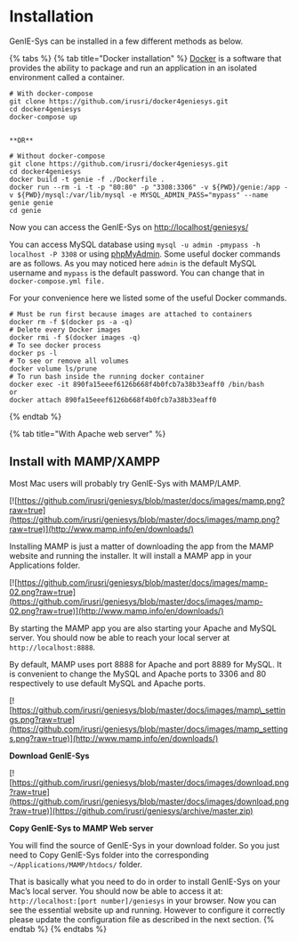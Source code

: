 # Installation

GenIE-Sys can be installed in a few different methods as below.

{% tabs %}
{% tab title="Docker installation" %}
[Docker](https://www.docker.com/) is a software that provides the ability to package and run an application in an isolated environment called a container.

```text
# With docker-compose 
git clone https://github.com/irusri/docker4geniesys.git  
cd docker4geniesys  
docker-compose up
```

                                                                              **OR**

```text
# Without docker-compose 
git clone https://github.com/irusri/docker4geniesys.git  
cd docker4geniesys  
docker build -t genie -f ./Dockerfile .  
docker run --rm -i -t -p "80:80" -p "3308:3306" -v ${PWD}/genie:/app -v ${PWD}/mysql:/var/lib/mysql -e MYSQL_ADMIN_PASS="mypass" --name genie genie  
cd genie 
```

Now you can access the GenIE-Sys on [http://localhost/geniesys/](http://localhost/geniesys/) 

You can access MySQL database using `mysql -u admin -pmypass -h localhost -P 3308` or using [phpMyAdmin](http://localhost/phpmyadmin). Some useful docker commands are as follows. As you may noticed here `admin` is the default MySQL username and `mypass` is the default  password. You can change that in `docker-compose.yml file.`

For your convenience here we listed some of the useful Docker commands.

```text
# Must be run first because images are attached to containers
docker rm -f $(docker ps -a -q)
# Delete every Docker images
docker rmi -f $(docker images -q)
# To see docker process
docker ps -l 
# To see or remove all volumes
docker volume ls/prune
# To run bash inside the running docker container
docker exec -it 890fa15eeef6126b668f4b0fcb7a38b33eaff0 /bin/bash
or
docker attach 890fa15eeef6126b668f4b0fcb7a38b33eaff0
```
{% endtab %}

{% tab title="With Apache web server" %}
## Install with MAMP/XAMPP

Most Mac users will probably try GenIE-Sys with MAMP/LAMP.

[![https://github.com/irusri/geniesys/blob/master/docs/images/mamp.png?raw=true](https://github.com/irusri/geniesys/blob/master/docs/images/mamp.png?raw=true)](http://www.mamp.info/en/downloads/)

Installing MAMP is just a matter of downloading the app from the MAMP website and running the installer. It will install a MAMP app in your Applications folder.

[![https://github.com/irusri/geniesys/blob/master/docs/images/mamp-02.png?raw=true](https://github.com/irusri/geniesys/blob/master/docs/images/mamp-02.png?raw=true)](http://www.mamp.info/en/downloads/)

By starting the MAMP app you are also starting your Apache and MySQL server. You should now be able to reach your local server at `http://localhost:8888`.

By default, MAMP uses port 8888 for Apache and port 8889 for MySQL. It is convenient to change the MySQL and Apache ports to 3306 and 80 respectively to use default MySQL and Apache ports.

[![https://github.com/irusri/geniesys/blob/master/docs/images/mamp\_settings.png?raw=true](https://github.com/irusri/geniesys/blob/master/docs/images/mamp_settings.png?raw=true)](http://www.mamp.info/en/downloads/)

**Download GenIE-Sys**

[![https://github.com/irusri/geniesys/blob/master/docs/images/download.png?raw=true](https://github.com/irusri/geniesys/blob/master/docs/images/download.png?raw=true)](https://github.com/irusri/geniesys/archive/master.zip)

**Copy GenIE-Sys to MAMP Web server**

You will find the source of GenIE-Sys in your download folder. So you just need to Copy GenIE-Sys folder into the corresponding `~/Applications/MAMP/htdocs/` folder.

That is basically what you need to do in order to install GenIE-Sys on your Mac’s local server. You should now be able to access it at: `http://localhost:[port number]/geniesys` in your browser. Now you can see the essential website up and running. However to configure it correctly please update the configuration file as described in the next section.
{% endtab %}
{% endtabs %}


